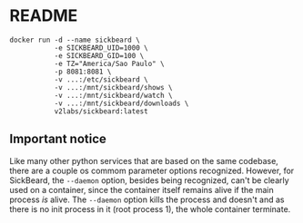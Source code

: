 # README

```
docker run -d --name sickbeard \
           -e SICKBEARD_UID=1000 \
           -e SICKBEARD_GID=100 \
           -e TZ="America/Sao Paulo" \
           -p 8081:8081 \
           -v ...:/etc/sickbeard \
           -v ...:/mnt/sickbeard/shows \
           -v ...:/mnt/sickbeard/watch \
           -v ...:/mnt/sickbeard/downloads \
           v2labs/sickbeard:latest
```


## Important notice

Like many other python services that are based on the same codebase, there are a couple os commom parameter options recognized. However, for SickBeard, the `--daemon` option, besides being recognized, can't be clearly used on a container, since the container itself remains alive if the main process _is_ alive. The `--daemon` option kills the process and doesn't and as there is no init process in it (root process 1), the whole container terminate.
